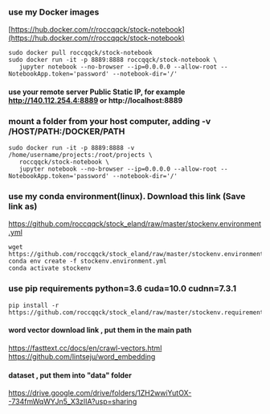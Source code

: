 ### use my Docker images
[https://hub.docker.com/r/roccqqck/stock-notebook](https://hub.docker.com/r/roccqqck/stock-notebook)
`````` 
sudo docker pull roccqqck/stock-notebook
sudo docker run -it -p 8889:8888 roccqqck/stock-notebook \
   jupyter notebook --no-browser --ip=0.0.0.0 --allow-root --NotebookApp.token='password' --notebook-dir='/'
``````
#### use your remote server Public Static IP, for example  http://140.112.254.4:8889 or http://localhost:8889



### mount a folder from your host computer, adding -v /HOST/PATH:/DOCKER/PATH 
`````` 
sudo docker run -it -p 8889:8888 -v /home/username/projects:/root/projects \
   roccqqck/stock-notebook \
   jupyter notebook --no-browser --ip=0.0.0.0 --allow-root --NotebookApp.token='password' --notebook-dir='/'
``````


### use my conda environment(linux). Download this link (Save link as)
https://github.com/roccqqck/stock_eland/raw/master/stockenv.environment.yml
```
wget https://github.com/roccqqck/stock_eland/raw/master/stockenv.environment.yml
conda env create -f stockenv.environment.yml
conda activate stockenv
```

### use pip requirements python=3.6 cuda=10.0 cudnn=7.3.1
```
pip install -r https://github.com/roccqqck/stock_eland/raw/master/stockenv.requirements.txt
```

#### word vector download link , put them in the main path
https://fasttext.cc/docs/en/crawl-vectors.html
https://github.com/lintseju/word_embedding

#### dataset , put them into "data" folder
https://drive.google.com/drive/folders/1ZH2wwiYutOX--734fmWqWYJn5_X3zIIA?usp=sharing
